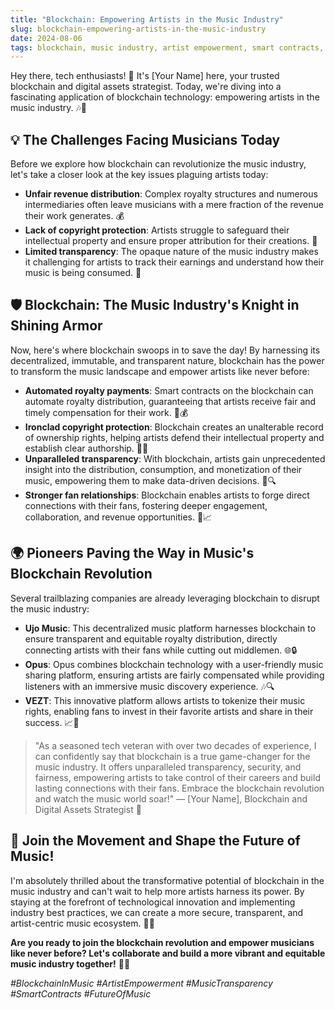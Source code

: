 ```yaml
---
title: "Blockchain: Empowering Artists in the Music Industry"
slug: blockchain-empowering-artists-in-the-music-industry
date: 2024-08-06
tags: blockchain, music industry, artist empowerment, smart contracts, transparency
---
```


Hey there, tech enthusiasts! 👋 It's [Your Name] here, your trusted blockchain and digital assets strategist. Today, we're diving into a fascinating application of blockchain technology: empowering artists in the music industry. 🎶🚀

## 💡 The Challenges Facing Musicians Today

Before we explore how blockchain can revolutionize the music industry, let's take a closer look at the key issues plaguing artists today:

- **Unfair revenue distribution**: Complex royalty structures and numerous intermediaries often leave musicians with a mere fraction of the revenue their work generates. 💰
- **Lack of copyright protection**: Artists struggle to safeguard their intellectual property and ensure proper attribution for their creations. 📝
- **Limited transparency**: The opaque nature of the music industry makes it challenging for artists to track their earnings and understand how their music is being consumed. 🌟

## 🛡️ Blockchain: The Music Industry's Knight in Shining Armor

Now, here's where blockchain swoops in to save the day! By harnessing its decentralized, immutable, and transparent nature, blockchain has the power to transform the music landscape and empower artists like never before:

- **Automated royalty payments**: Smart contracts on the blockchain can automate royalty distribution, guaranteeing that artists receive fair and timely compensation for their work. 🤖💰
- **Ironclad copyright protection**: Blockchain creates an unalterable record of ownership rights, helping artists defend their intellectual property and establish clear authorship. 📜✅
- **Unparalleled transparency**: With blockchain, artists gain unprecedented insight into the distribution, consumption, and monetization of their music, empowering them to make data-driven decisions. 🌟🔍
- **Stronger fan relationships**: Blockchain enables artists to forge direct connections with their fans, fostering deeper engagement, collaboration, and revenue opportunities. 🤝📈

## 🌍 Pioneers Paving the Way in Music's Blockchain Revolution

Several trailblazing companies are already leveraging blockchain to disrupt the music industry:

- **Ujo Music**: This decentralized music platform harnesses blockchain to ensure transparent and equitable royalty distribution, directly connecting artists with their fans while cutting out middlemen. 🌐🔒
- **Opus**: Opus combines blockchain technology with a user-friendly music sharing platform, ensuring artists are fairly compensated while providing listeners with an immersive music discovery experience. 🎶🔍
- **VEZT**: This innovative platform allows artists to tokenize their music rights, enabling fans to invest in their favorite artists and share in their success. 📈🎵

> "As a seasoned tech veteran with over two decades of experience, I can confidently say that blockchain is a true game-changer for the music industry. It offers unparalleled transparency, security, and fairness, empowering artists to take control of their careers and build lasting connections with their fans. Embrace the blockchain revolution and watch the music world soar!" — [Your Name], Blockchain and Digital Assets Strategist 🚀

## 🎉 Join the Movement and Shape the Future of Music!

I'm absolutely thrilled about the transformative potential of blockchain in the music industry and can't wait to help more artists harness its power. By staying at the forefront of technological innovation and implementing industry best practices, we can create a more secure, transparent, and artist-centric music ecosystem. 🙌💡

**Are you ready to join the blockchain revolution and empower musicians like never before? Let's collaborate and build a more vibrant and equitable music industry together!** 🤝✨

*#BlockchainInMusic #ArtistEmpowerment #MusicTransparency #SmartContracts #FutureOfMusic*